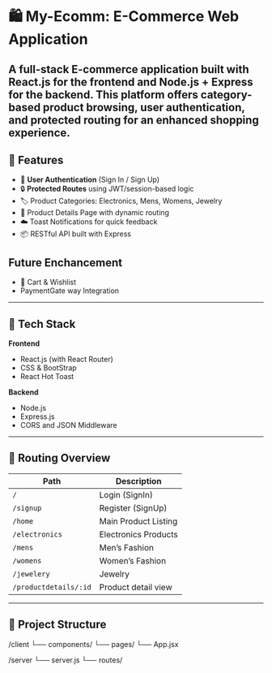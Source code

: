 

# 🛍️ My-Ecomm: E-Commerce Web Application

A full-stack E-commerce application built with **React.js** for the frontend and **Node.js + Express** for the backend. This platform offers category-based product browsing, user authentication, and protected routing for an enhanced shopping experience.
---
## 🚀 Features

- 🔐 **User Authentication** (Sign In / Sign Up)
- 🔒 **Protected Routes** using JWT/session-based logic
- 🏷️ Product Categories: Electronics, Mens, Womens, Jewelry
- 🛒 Product Details Page with dynamic routing
- ☁️ Toast Notifications for quick feedback
- 📦 RESTful API built with Express

## Future Enchancement
  - 🛒 Cart & Wishlist
-  PaymentGate way Integration
---


## 🔧 Tech Stack

**Frontend**
- React.js (with React Router)
- CSS & BootStrap
- React Hot Toast

**Backend**
- Node.js
- Express.js
- CORS and JSON Middleware

---

## 🧭 Routing Overview

| Path | Description |
|------|-------------|
| `/` | Login (SignIn) |
| `/signup` | Register (SignUp) |
| `/home` | Main Product Listing |
| `/electronics` | Electronics Products |
| `/mens` | Men’s Fashion |
| `/womens` | Women’s Fashion |
| `/jewelery` | Jewelry |
| `/productdetails/:id` | Product detail view |

---

## 📂 Project Structure
/client
└── components/
└── pages/
└── App.jsx

/server
└── server.js
└── routes/

